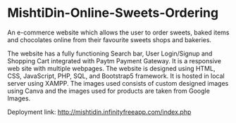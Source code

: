 # MishtiDin-Online-Sweets-Ordering
An e-commerce website which allows the user to order sweets, baked items and chocolates online from their favourite sweets shops and bakeries.

The website has a fully functioning Search bar, User Login/Signup and Shopping Cart integrated with Paytm Payment Gateway.
It is a responsive web site with multiple webpages.
The website is designed using HTML, CSS, JavaScript, PHP, SQL, and  Bootstrap5 framework.
It is hosted in local server using XAMPP.
The images used consists of custom designed images using Canva and the images used for products are taken from Google Images.

Deployment link: http://mishtidin.infinityfreeapp.com/index.php
